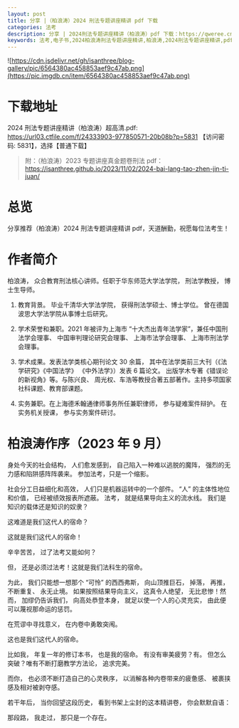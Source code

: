 ```yaml
---
layout: post
title: 分享 |（柏浪涛）2024 刑法专题讲座精讲 pdf 下载
categories: 法考
description: 分享 | 2024刑法专题讲座精讲（柏浪涛）pdf 下载：https://qweree.cn/index.php/151/
keywords: 法考,电子书,2024柏浪涛刑法专题讲座精讲,柏浪涛,2024刑法专题讲座精讲,pdf,下载
---
```


![https://cdn.jsdelivr.net/gh/isanthree/blog-gallery/pic/6564380ac458853aef9c47ab.png](https://pic.imgdb.cn/item/6564380ac458853aef9c47ab.png)

# 下载地址

2024 刑法专题讲座精讲（柏浪涛）超高清.pdf: <https://url03.ctfile.com/f/24333903-977850571-20b08b?p=5831> 【访问密码: 5831】，选择【普通下载】

> 附：（柏浪涛）2023 专题讲座真金题卷刑法 pdf：<https://isanthree.github.io/2023/11/02/2024-bai-lang-tao-zhen-jin-ti-juan/>

# 总览

分享推荐（柏浪涛）2024 刑法专题讲座精讲 pdf，天道酬勤，祝愿每位法考生！

# 作者简介

柏浪涛， 众合教育刑法核心讲师。任职于华东师范大学法学院， 刑法学教授， 博士生导师。

1. 教育背景。 毕业千清华大学法学院， 获得刑法学硕士、博士学位。 曾在德国波思大学法学院从事博士后研究。

2. 学术荣誉和兼职。2021 年被评为上海市 “十大杰出青年法学家”，兼任中国刑法学会理事、 中国审判理论研究会理事、 上海市法学会理事、 上海市刑法学会理事。

3. 学术成果。发表法学类核心期刊论文 30 余篇， 其中在法学类前三大刊（《法学研究》《中国法学》 《中外法学》）发表 6 篇论文。 出版学木专著《错误论的新视角》等。与陈兴良、 周光权、车浩等教授合著五部著作。主持多项国家社科课题、教育部课题。

4. 实务兼职。在上海德禾翰通律师事务所任兼职律师， 参与疑难案件辩护。 在实务机关授课， 参与实务案件研讨。

# 柏浪涛作序（2023 年 9 月）

身处今天的社会结构， 人们愈发感到， 自己陷入一种难以逃脱的魔阵， 强烈的无力感和陷阱感阵阵袭来。 参加法考，只是一个缩影。

社会分工日益细化和高效， 人们只是机器运转中的一个部件。 “人” 的主体性地位和价值， 已经被绩效报表所遮蔽。 法考， 就是结果导向主义的流水线。 我们是知识的载体还是知识的奴隶？

这难道是我们这代人的宿命？

这就是我们这代人的宿命！

辛辛苦苦， 过了法考又能如何？

但， 还是必须过法考！这就是我们法科生的宿命。

为此， 我们只能想一想那个 “可怜” 的西西弗斯， 向山顶推巨石， 掉落， 再推， 不断重复、 永无止境。 如果按照结果导向主义， 这真令人绝望， 无比悲惨！然而， 加缪仍告诉我们， 向高处恭登本身， 就足以使一个人的心灵充实， 由此便可以蔑视那命运的惩罚。

在荒谬中寻找意义， 在内卷中勇敢突闱。

这也是我们这代人的宿命。

比如我， 年复一年的修订本书， 也是我的宿命。 有没有审美疲劳？有。 但怎么突破？唯有不断打磨教学方法论， 追求完美。

而你， 也必须不断打造自己的心灵秩序， 以消解各种内卷带来的疲惫感、 被裹挟感及相对被剥夺感。

若干年后， 当你回望这段历史， 看到书架上尘封的这本精讲卷， 你会默默自语：

那段路， 我走过， 那只是一个存在。
